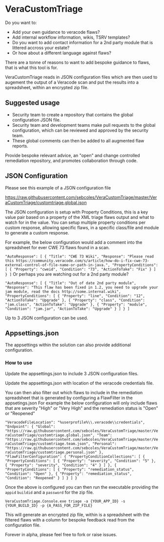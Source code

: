 # VeraCustomTriage

Do you want to:
- Add your own guidance to veracode flaws?
- Add internal workflow information, wikis, TSRV templates?
- Do you want to add contact information for a 2nd party module that is littered accross your estate?
- Or how about a different language against flaws?

There are a tonne of reasons to want to add bespoke guidance to flaws, that is what this tool is for.

VeraCustomTriage reads in JSON configuration files which are then used to augement the output of a Veracode scan and put the results into a spreadsheet, within an encrypted zip file.

## Suggested usage
- Security team to create a repository that contains the global configuration JSON file.
- Security team and development teams make pull requests to the global configuration, which can be reviewed and approved by the security team.
- These global comments can then be added to all augmented flaw reports.

Provide bespoke relevant advice, an "open" and change controlled remediation repository, and promotes collaboration through code.

## JSON Configuration

Please see this example of a JSON configuration file

https://raw.githubusercontent.com/sebcoles/VeraCustomTriage/master/VeraCustomTriage/customtriage.global.json

The JSON configuration is setup with Property Conditions, this is a key value pair based on a property of the XML triage flaws output and what to watch for in the value. You can setup multiple property conditions per custom response, allowing specific flaws, in a specific class/file and module to generate a custom response.

For example, the below configuration would add a comment into the spreadsheet for ever CWE 73 flaws found in a scan.

`
 "AutoResponse": [
    {
      "Title": "CWE 73 Wiki",
      "Response": "Please read this https://community.veracode.com/s/article/how-do-i-fix-cwe-73-external-control-of-file-name-or-path-in-java.",
      "PropertyConditions": [
        {
          "Property": "cweid",
          "Condition": "73",
          "ActionToTake": "Fix"
        }
      ]
    }
  ]
`
Or perhaps you are watching out for a 2nd party module?

`
 "AutoResponse": [
    {
      "Title": "Out of date 2nd party module",
      "Response": "This flaw has been fixed in 1.2, you need to upgrade your jam module, read the docs http://some.internal.wiki",
      "PropertyConditions": [
        {
          "Property": "line",
          "Condition": "12",
          "ActionToTake": "Upgrade"
        },
        {
          "Property": "class",
          "Condition": "jam.class",
          "ActionToTake": "Upgrade"
        },
        {
          "Property": "module",
          "Condition": "jam.jar",
          "ActionToTake": "Upgrade"
        }
      ]
    }
  ]
`

Up to 3 JSON configuration can be used.

## Appsettings.json
The appsettings within the solution can also provide additional configuration.

### How to use
Update the appsettings.json to include 3 JSON configuration files.

Update the appsettings.json with location of the veracode credentials file.

You can then also filter out which flaws to include in the remediation spreadsheet that is generated by configuring a FlawFilter in the appsetings.json
For example the below configuration will only include flaws that are severity "High" or "Very High" and the remediation status is "Open" or "Reopened"

`
 "VeracodeFileLocation": "%userprofile%\\.veracode\\credentials",
  "Endpoint": {
    "Global": "https://raw.githubusercontent.com/sebcoles/VeraCustomTriage/master/VeraCustomTriage/customtriage.global.json",
    "Team": "https://raw.githubusercontent.com/sebcoles/VeraCustomTriage/master/VeraCustomTriage/customtriage.team.json",
    "Personal": "https://raw.githubusercontent.com/sebcoles/VeraCustomTriage/master/VeraCustomTriage/customtriage.personal.json"
  },
  "FlawFilterConfiguration": {
    "PropertyConditionCollections": [
      {
        "PropertyConditions": [
          {
            "Property": "severity",
            "Condition": "5"
          },
          {
            "Property": "severity",
            "Condition": "4"
          }
        ]
      },
      {
        "PropertyConditions": [
          {
            "Property": "remediation_status",
            "Condition": "Open"
          },
          {
            "Property": "remediation_status",
            "Condition": "Reopened"
          }
        ]
      }
    ]
  }
`

Once the above is configured you can then run the executable providing the `appid` `buildid` and a `password` for the zip file.

`VeraCustomTriage.Console.exe triage -a {YOUR_APP_ID} -s {YOUR_BUILD_ID} -p {A_PASS_FOR_ZIP_FILE}`

This will generate an encrypted zip file, within is a spreadsheet with the filtered flaws with a column for bespoke feedback read from the configuration file.

Forever in alpha, please feel free to fork or raise issues.
